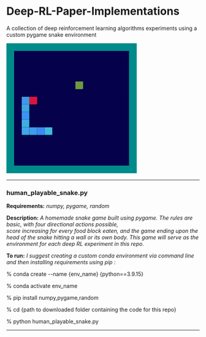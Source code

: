 # Deep-RL-Paper-Implementations
A collection of deep reinforcement learning algorithms experiments using a custom pygame snake environment 


![](https://github.com/ImagineOrange/Deep-RL-Paper-Implementations/blob/main/snake_DDQN.gif)


---------------------------------------------------------------------------------------------------------------------------
### human_playable_snake.py

**Requirements:** 
_numpy, pygame, random_

**Description:** _A homemade snake game built using pygame. The rules are basic, with four directional actions possible,  
score increasing for every food block eaten, and the game ending upon the head of the snake hitting a wall or its own body. 
This game will serve as the environment for each deep RL experiment in this repo._ 

**To run:** 
_I suggest creating a custom conda environment via command line and then installing requirements using pip :_ 

% conda create --name {env_name} {python==3.9.15}

% conda activate env_name

% pip install numpy,pygame,random

% cd {path to downloaded folder containing the code for this repo}

% python human_playable_snake.py

---------------------------------------------------------------------------------------------------------------------------
